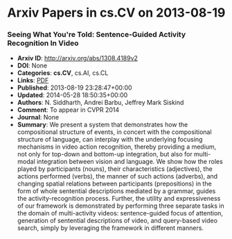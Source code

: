 # Arxiv Papers in cs.CV on 2013-08-19
### Seeing What You're Told: Sentence-Guided Activity Recognition In Video
- **Arxiv ID**: http://arxiv.org/abs/1308.4189v2
- **DOI**: None
- **Categories**: **cs.CV**, cs.AI, cs.CL
- **Links**: [PDF](http://arxiv.org/pdf/1308.4189v2)
- **Published**: 2013-08-19 23:28:47+00:00
- **Updated**: 2014-05-28 18:50:35+00:00
- **Authors**: N. Siddharth, Andrei Barbu, Jeffrey Mark Siskind
- **Comment**: To appear in CVPR 2014
- **Journal**: None
- **Summary**: We present a system that demonstrates how the compositional structure of events, in concert with the compositional structure of language, can interplay with the underlying focusing mechanisms in video action recognition, thereby providing a medium, not only for top-down and bottom-up integration, but also for multi-modal integration between vision and language. We show how the roles played by participants (nouns), their characteristics (adjectives), the actions performed (verbs), the manner of such actions (adverbs), and changing spatial relations between participants (prepositions) in the form of whole sentential descriptions mediated by a grammar, guides the activity-recognition process. Further, the utility and expressiveness of our framework is demonstrated by performing three separate tasks in the domain of multi-activity videos: sentence-guided focus of attention, generation of sentential descriptions of video, and query-based video search, simply by leveraging the framework in different manners.



